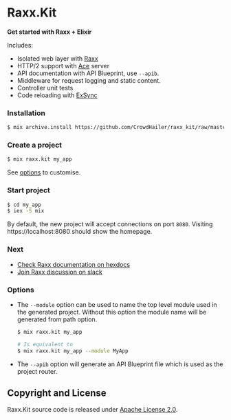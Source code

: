 # Raxx.Kit

**Get started with Raxx + Elixir**

Includes:

- Isolated web layer with [Raxx](https://github.com/crowdhailer/raxx)
- HTTP/2 support with [Ace](https://github.com/CrowdHailer/Ace) server
- API documentation with API Blueprint, use `--apib`.
- Middleware for request logging and static content.
- Controller unit tests
- Code reloading with [ExSync](https://github.com/falood/exsync)

### Installation

```sh
$ mix archive.install https://github.com/CrowdHailer/raxx_kit/raw/master/raxx_kit.ez
```

### Create a project

```sh
$ mix raxx.kit my_app
```

See [options](#options) to customise.

### Start project

```sh
$ cd my_app
$ iex -S mix
```

By default, the new project will accept connections on port `8080`.
Visiting https://localhost:8080 should show the homepage.

### Next

- [Check Raxx documentation on hexdocs](https://hexdocs.pm/raxx)
- [Join Raxx discussion on slack](https://elixir-lang.slack.com/messages/C56H3TBH8/)

### Options

- The `--module` option can be used to name the top level module used in the generated project. Without this option the module name will be generated from path option.

  ```sh
  $ mix raxx.kit my_app

  # Is equivalent to
  $ mix raxx.kit my_app --module MyApp
  ```

- The `--apib` option will generate an API Blueprint file which is used as the project router.

## Copyright and License

Raxx.Kit source code is released under [Apache License 2.0](License).
